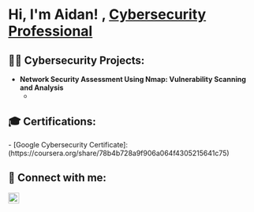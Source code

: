 <h1>Hi, I'm Aidan! , <a href="https://www.linkedin.com/in/aidan-b-478115266//">Cybersecurity Professional</a>
<h2>👨‍💻 Cybersecurity Projects:</h2>

- <b>Network Security Assessment Using Nmap: Vulnerability Scanning and Analysis</b>
  - [NMAP Homelab]: [https://github.com/AidanBurkeCyb/Network-Vulnerability-Assessment-with-Nmap]
  
<h2>🎓 Certifications:</h2>
  - [Google Cybersecurity Certificate]: (https://coursera.org/share/78b4b728a9f906a064f4305215641c75)

<h2> 🤳 Connect with me:</h2>

[<img align="left" alt="JoshMadakor | LinkedIn" width="22px" src="https://cdn.jsdelivr.net/npm/simple-icons@v3/icons/linkedin.svg" />][linkedin]

[linkedin]: [https://www.linkedin.com/in/aidan-b-478115266/]
